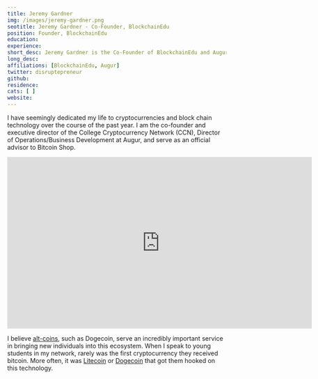 ```yaml
---
title: Jeremy Gardner
img: /images/jeremy-gardner.png
seotitle: Jeremy Gardner - Co-Founder, BlockchainEdu
position: Founder, BlockchainEdu
education:
experience: 
short_desc: Jeremy Gardner is the Co-Founder of BlockchainEdu and Augur.
long_desc:
affiliations: [BlockchainEdu, Augur]
twitter: disruptepreneur
github:
residence:
cats: [ ]
website:
---
```

I have seemingly dedicated my life to cryptocurrencies and block chain technology over the course of the past year. I am the co-founder and executive director of the College Cryptocurrency Network (CCN), Director of Operations/Business Development at Augur, and serve as an official advisor to Bitcoin Shop.

<iframe width="700" height="394" src="https://www.youtube.com/embed/o2SfJvCrcR4" frameborder="0" allowfullscreen></iframe>

I believe [alt-coins](/en/alt-coins/), such as Dogecoin, serve an incredibly important service in bringing new individuals into this ecosystem. When I speak to young students in my network, rarely was the first cryptocurrency they received bitcoin. More often, it was [Litecoin](/what-is-litecoin/) or [Dogecoin](/what-is-dogecoin/) that got them hooked on this technology.
